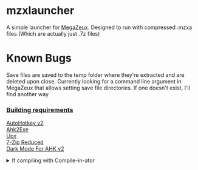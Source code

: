 # mzxlauncher
 A simple launcher for [MegaZeux](https://github.com/AliceLR/megazeux/releases). Designed to run with compressed .mzxa files (Which are actually just .7z files)

# Known Bugs
Save files are saved to the temp folder where they're extracted and are deleted upon close. Currently looking for a command line argument in MegaZeux that allows setting save file directories. If one doesn't exist, I'll find another way

### <b><u>Building requirements</b></u>

[AutoHotkey v2](https://github.com/AutoHotkey/AutoHotkey/releases)
\
[Ahk2Exe](https://github.com/AutoHotkey/Ahk2Exe/releases)
\
[Upx](https://github.com/upx/upx/releases)
\
[7-Zip Reduced](https://7-zip.org/download.html)
\
[Dark Mode For AHK v2](https://github.com/pikakid98/Dark-Mode-For-AHK-v2)

<details>
<summary>If compiling with Compile-in-ator</summary>

###### Use the following environment variables or you WILL encounter errors
`%AHK%` AutoHotkey

</details>


